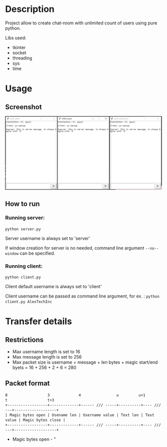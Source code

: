 # Description
Project allow to create chat-room with unlimited count of users using pure python.

Libs used:
 - tkinter
 - socket
 - threading
 - sys
 - time

# Usage
## Screenshot
![Server and Client](/blob/usage.png)

## How to run
###	Running server:
```python server.py```

Server username is always set to 'server'

If window creation for server is no needed, command line argument ```--no--window``` can be specified.

### Running client:
```python client.py```

Client default username is always set to 'client'

Client username can be passed as command line argument, for ex. :
```python client.py AlexTechInc```

# Transfer details
## Restrictions
 - Max username length is set to 16
 - Max message length is set to 256
 - Max packet size is username + message + len bytes + magic start/end byets = 16 + 256 + 2 + 6 = 280

## Packet format

```
0                  3             4                u         u+1           t                  t+3
+------------------+-------------+------ /// -----+----------+---- /// ---+-------------------+
| Magic bytes open | Usename len | Username value | Text len | Text value | Magic bytes close |
+------------------+-------------+------ /// -----+----------+---- /// ---+-------------------+
```

 - Magic bytes open - "$%_", end - _%$